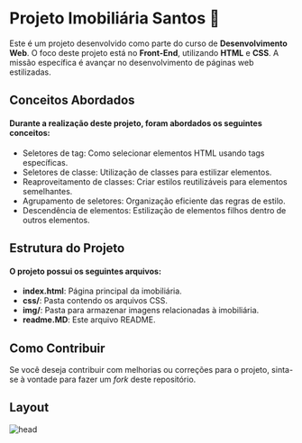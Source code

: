 # Projeto Imobiliária Santos :house_with_garden:

Este é um projeto desenvolvido como parte do curso de __Desenvolvimento Web__. O foco deste projeto está no __Front-End__, utilizando __HTML__ e __CSS__. A missão específica é avançar no desenvolvimento de páginas web estilizadas.

## Conceitos Abordados
#### Durante a realização deste projeto, foram abordados os seguintes conceitos:

- Seletores de tag: Como selecionar elementos HTML usando tags específicas.
- Seletores de classe: Utilização de classes para estilizar elementos.
- Reaproveitamento de classes: Criar estilos reutilizáveis para elementos semelhantes.
- Agrupamento de seletores: Organização eficiente das regras de estilo.
- Descendência de elementos: Estilização de elementos filhos dentro de outros elementos.



## Estrutura do Projeto
#### O projeto possui os seguintes arquivos:

- __index.html__: Página principal da imobiliária.
- __css/__: Pasta contendo os arquivos CSS.
- __img/__: Pasta para armazenar imagens relacionadas à imobiliária.
- __readme.MD__: Este arquivo README.

## Como Contribuir
Se você deseja contribuir com melhorias ou correções para o projeto, sinta-se à vontade para fazer um _fork_ deste repositório.

## Layout
  
![head](https://github.com/RodriguesCarlos01/projeto-imobiliaria-DevMedia/assets/117989845/a2931f6c-a136-4f5a-9cef-5c16fa970db9)
